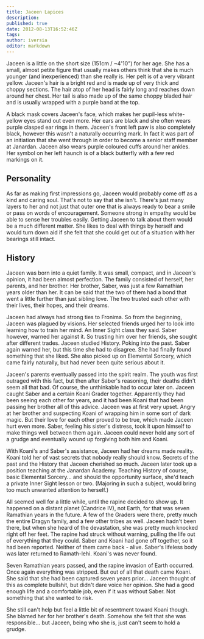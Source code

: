 ```yaml
---
title: Jaceen Lapices
description:
published: true
date: 2012-08-13T16:52:46Z
tags:
author: iversia
editor: markdown
---
```


Jaceen is a little on the short size (151cm / \~4'10") for her age. She has a small, almost petite figure that usually makes others think that she is much younger (and inexperienced) than she really is. Her pelt is of a very vibrant yellow. Jaceen's hair is a bright red and is made up of very thick and choppy sections. The hair atop of her head is fairly long and reaches down around her chest. Her tail is also made up of the same choppy bladed hair and is usually wrapped with a purple band at the top.

A black mask covers Jaceen's face, which makes her pupil-less white-yellow eyes stand out even more. Her ears are black and she often wears purple clasped ear rings in them. Jaceen's front left paw is also completely black, however this wasn't a naturally occurring mark. In fact it was part of an initiation that she went through in order to become a senior staff member at Janardan. Jaceen also wears purple coloured cuffs around her ankles. Her symbol on her left haunch is of a black butterfly with a few red markings on it.

Personality
-----------

As far as making first impressions go, Jaceen would probably come off as a kind and caring soul. That's not to say that she isn't. There's just many layers to her and not just that outer one that is always ready to bear a smile or pass on words of encouragement. Someone strong in empathy would be able to sense her troubles easily. Getting Jaceen to talk about them would be a much different matter. She likes to deal with things by herself and would turn down aid if she felt that she could get out of a situation with her bearings still intact.

History
-------

Jaceen was born into a quiet family. It was small, compact, and in Jaceen's opinion, it had been almost perfection. The family consisted of herself, her parents, and her brother. Her brother, Saber, was just a few Ramathian years older than her. It can be said that the two of them had a bond that went a little further than just sibling love. The two trusted each other with their lives, their hopes, and their dreams.

Jaceen had always had strong ties to Fronima. So from the beginning, Jaceen was plagued by visions. Her selected friends urged her to look into learning how to train her mind. An Inner Sight class they said. Saber however, warned her against it. So trusting him over her friends, she sought after different trades. Jaceen studied History. Poking into the past. Saber again warned her, but this time she had to disagree. She had finally found something that she liked. She also picked up on Elemental Sorcery, which came fairly naturally, but had never been quite serious about it.

Jaceen's parents eventually passed into the spirit realm. The youth was first outraged with this fact, but then after Saber's reasoning, their deaths didn't seem all that bad. Of course, the unthinkable had to occur later on. Jaceen caught Saber and a certain Koani Grader together. Apparently they had been seeing each other for years, and it had been Koani that had been passing her brother all of this advice. Jaceen was at first very upset. Angry at her brother and suspecting Koani of wrapping him in some sort of dark magic. But their love for each other proved to be true, which made Jaceen hurt even more. Saber, feeling his sister's distress, took it upon himself to make things well between them again. Jaceen could never hold any sort of a grudge and eventually wound up forgiving both him and Koani.

With Koani's and Saber's assistance, Jaceen had her dreams made reality. Koani told her of vast secrets that nobody really should know. Secrets of the past and the History that Jaceen cherished so much. Jaceen later took up a position teaching at the Janardan Academy. Teaching History of course, basic Elemental Sorcery... and should the opportunity surface, she'd teach a private Inner Sight lesson or two. (Majoring in such a subject, would bring too much unwanted attention to herself.)

All seemed well for a little while, until the rapine decided to show up. It happened on a distant planet (Candrice IV), not Earth, for that was seven Ramathian years in the future. A few of the Graders were there, pretty much the entire Dragyn family, and a few other tribes as well. Jaceen hadn't been there, but when she heard of the devastation, she was pretty much knocked right off her feet. The rapine had struck without warning, pulling the life out of everything that they could. Saber and Koani had gone off together, so it had been reported. Neither of them came back - alive. Saber's lifeless body was later returned to Ramath-lehi. Koani's was never found.

Seven Ramathian years passed, and the rapine invasion of Earth occurred. Once again everything was stripped. But out of all that death came Koani. She said that she had been captured seven years prior... Jaceen thought of this as complete bullshit, but didn't dare voice her opinion. She had a good enough life and a comfortable job, even if it was without Saber. Not something that she wanted to risk.

She still can't help but feel a little bit of resentment toward Koani though. She blamed her for her brother's death. Somehow she felt that she was responsible... but Jaceen, being who she is, just can't seem to hold a grudge.